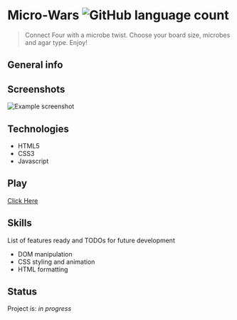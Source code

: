 




# Micro-Wars ![GitHub language count](https://img.shields.io/github/languages/count/nathanielazevedo/microwars)
> Connect Four with a microbe twist. Choose your board size, microbes and agar type. Enjoy!


## General info


## Screenshots
![Example screenshot](./img/screenshot.png)

## Technologies
* HTML5
* CSS3
* Javascript

## Play
[Click Here](https://nathanielazevedo.github.io/microwars)


## Skills
List of features ready and TODOs for future development
* DOM manipulation
* CSS styling and animation
* HTML formatting

## Status
Project is: _in progress_


